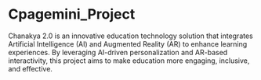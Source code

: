 # Cpagemini_Project
Chanakya 2.0 is an innovative education technology solution that integrates Artificial Intelligence (AI) and Augmented Reality (AR) to enhance learning experiences. By leveraging AI-driven personalization and AR-based interactivity, this project aims to make education more engaging, inclusive, and effective.

